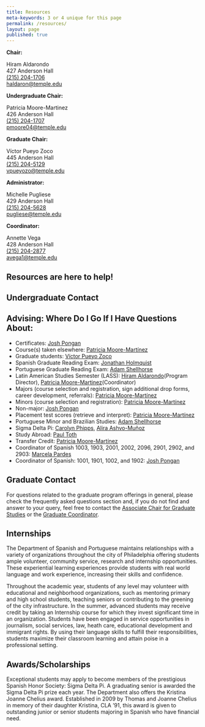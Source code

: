 ```yaml
---
title: Resources
meta-keywords: 3 or 4 unique for this page
permalink: /resources/
layout: page
published: true
---
```


**Chair:**

Hiram Aldarondo<br>
427 Anderson Hall<br>
[(215) 204-1706](tel:2152041706)<br>
[haldaron@temple.edu](mailto:haldaron@temple.edu)<br>

**Undergraduate Chair:**

Patricia Moore-Martinez<br>
426 Anderson Hall<br>
[(215) 204-1707](tel:2152041707)<br>
[pmoore04@temple.edu](mailto:pmoore04@temple.edu)<br>

**Graduate Chair:**

Víctor Pueyo Zoco<br>
445 Anderson Hall<br>
[(215) 204-5129](tel:2152045129)<br>
[vpueyozo@temple.edu](mailto:vpueyozo@temple.edu)<br>

**Administrator:**

Michelle Pugliese<br>
429 Anderson Hall<br>
[(215) 204-5628](tel:2152045628)<br>
[pugliese@temple.edu](mailto:pugliese@temple.edu)<br>

**Coordinator:**

Annette Vega<br>
428 Anderson Hall<br>
[(215) 204-2877](tel:2152042877)<br>
[avega1@temple.edu](mailto:avega1@temple.edu)<br>

## Resources are here to help!

## Undergraduate Contact

## Advising: Where Do I Go If I Have Questions About: 

- Certificates: [Josh Pongan](mailto:joshua.pongan@temple.edu)
- Course(s) taken elsewhere: [Patricia Moore-Martínez](mailto:pmoore04@temple.edu)
- Graduate students: [Víctor Pueyo Zoco](mailto:vpueyozo@temple.edu)
- Spanish Graduate Reading Exam: [Jonathan Holmquist](mailto:jholmqui@temple.edu)
- Portuguese Graduate Reading Exam: [Adam Shellhorse](mailto:aj.shellhorse@temple.edu)
- Latin American Studies Semester (LASS): [Hiram Aldarondo](mailto:hiram.aldarondo@temple.edu)(Program Director), [Patricia Moore-Martinez](mailto:pmoore04@temple.edu)(Coordinator) 
- Majors (course selection and registration, sign additional drop forms, career development, referrals): [Patricia Moore-Martínez](mailto:pmoore04@temple.edu)
- Minors (course selection and registration): [Patricia Moore-Martínez](mailto:pmoore04@temple.edu)
- Non-major: [Josh Pongan](mailto:joshua.pongan@temple.edu)
- Placement test scores (retrieve and interpret): [Patricia Moore-Martínez](mailto:pmoore04@temple.edu)
- Portuguese Minor and Brazilian Studies: [Adam Shellhorse](mailto:aj.shellhorse@temple.edu)
- Sigma Delta Pi: [Carolyn Phipps](mailto:cphipps@temple.edu), [Alira Ashvo-Muñoz](mailto:aashvomu@temple.edu)
- Study Abroad: [Paul Toth](mailto:ptoth@temple.edu)
- Transfer Credit: [Patricia Moore-Martínez](mailto:pmoore04@temple.edu)
- Coordinator of Spanish 1003, 1903, 2001, 2002, 2096, 2901, 2902, and 2903: [Marcela Pardes](mailto:mpardes@temple.edu)
- Coordinator of Spanish: 1001, 1901, 1002, and 1902: [Josh Pongan](mailto:joshua.pongan@temple.edu)

## Graduate Contact

For questions related to the graduate program offerings in general, please check the frequently asked questions section and, if you do not find and answer to your query, feel free to contact the [Associate Chair for Graduate Studies](vpueyozo@temple.edu) or the [Graduate Coordinator](avega1@temple.edu).

## Internships

The Department of Spanish and Portuguese maintains relationships with a variety of organizations throughout the city of Philadelphia offering students ample volunteer, community service, research and internship opportunities.  These experiential learning experiences provide students with real world language and work experience, increasing their skills and confidence.

Throughout the academic year, students of any level may volunteer with educational and neighborhood organizations, such as mentoring primary and high school students, teaching seniors or contributing to the greening of the city infrastructure.  In the summer, advanced students may receive credit by taking an Internship course for which they invest significant time in an organization. Students have been engaged in service opportunities in journalism, social services, law, heath care, educational development and immigrant rights. By using their language skills to fulfill their responsibilities, students maximize their classroom learning and attain poise in a professional setting.

## Awards/Scholarships

Exceptional students may apply to become members of the prestigious Spanish Honor Society: Sigma Delta Pi. A graduating senior is awarded the Sigma Delta Pi prize each year. The Department also offers the Kristina Joanne Chelius award.  Established in 2009 by Thomas and Joanne Chelius in memory of their daughter Kristina, CLA ’91, this award is given to outstanding junior or senior students majoring in Spanish who have financial need.
